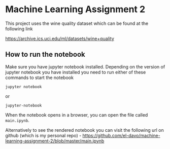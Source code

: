 # Machine Learning Assignment 2

This project uses the wine quality dataset which can be found at the following link

https://archive.ics.uci.edu/ml/datasets/wine+quality

## How to run the notebook

Make sure you have jupyter notebook installed. Depending on the version of jupyter notebook you have installed you need to run either of these commands to start the notebook

```
jupyter notebook
```

or

```
jupyter-notebook
```

When the notebook opens in a browser, you can open the file called `main.ipynb`.

Alternatively to see the rendered notebook you can visit the following url on github (which is my personal repo) - https://github.com/el-davo/machine-learning-assignment-2/blob/master/main.ipynb
